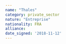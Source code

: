 ```yaml
---
name: "Thales"
category: private_sector
nature: "Entreprise"
nationality: FRA
alliance: 
date_signed: '2018-11-12'
---
```

    